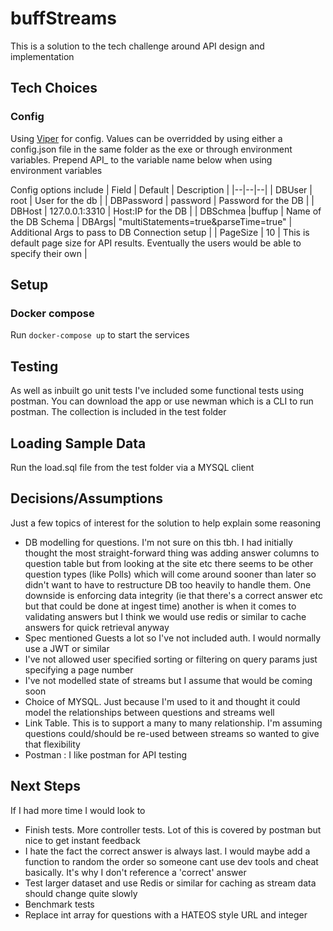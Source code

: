# buffStreams

  This is  a solution to the tech challenge around API design and implementation

## Tech Choices
  
### Config
Using [Viper](https://github.com/spf13/viper) for config. Values can be overridded by using either a config.json file in the same folder as the exe or through environment variables. Prepend API_ to the variable name below when using environment variables

Config options include
| Field | Default | Description |
|--|--|--|
| DBUser | root | User for the db |
| DBPassword | password | Password for the DB |
| DBHost | 127.0.0.1:3310 | Host:IP for the DB |
| DBSchmea |buffup | Name of the DB Schema
| DBArgs| "multiStatements=true&parseTime=true" | Additional Args to pass to DB Connection setup |
| PageSize | 10 | This is default page size for API results. Eventually the users would be able to specify their own |

## Setup

  ### Docker compose
  Run `docker-compose up` to start the services
  

## Testing
As well as inbuilt go unit tests I've included some functional tests using postman.
You can download the app or use newman which is a CLI to run postman. The collection is included in the test folder

  

## Loading Sample Data
Run the load.sql file from the test folder via a MYSQL client


## Decisions/Assumptions
Just a few topics of interest for the solution to help explain some reasoning

 - DB modelling for questions. I'm not sure on this tbh. I had initially thought the most straight-forward thing was adding answer columns to question table but from looking at the site etc there seems to be other question types (like Polls) which will come around sooner than later so didn't want to have to restructure DB too heavily to handle them. One downside is enforcing data integrity (ie that there's a correct answer etc but that could be done at ingest time) another is when it comes to validating answers but I think we would use redis or similar to cache answers for quick retrieval anyway
 - Spec mentioned Guests a lot so I've not included auth. I would normally use a JWT or similar
 - I've not allowed user specified sorting or filtering on query params just specifying a page number
 - I've not modelled state of streams but I assume that would be coming soon
 - Choice of MYSQL. Just because I'm used to it and thought it could model the relationships between questions and streams well
 - Link Table. This is to support a many to many relationship. I'm assuming questions could/should be re-used between streams so wanted to give that flexibility
 - Postman : I like postman for API testing


 ## Next Steps
If I had more time I would look to
- Finish tests. More controller tests. Lot of this is covered by postman but nice to get instant feedback
- I hate the fact the correct answer is always last. I would maybe add a function to random the order so someone cant use dev tools and cheat basically. It's why I don't reference a 'correct' answer
- Test larger dataset and use Redis or similar for caching as stream data should change quite slowly
- Benchmark tests
- Replace int array for questions with a HATEOS style URL and integer